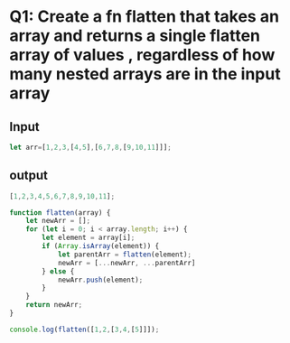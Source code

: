 # Q1: Create a fn flatten that takes an array and returns a single flatten array of values , regardless of how many nested arrays are  in the input array
## Input
```javascript
let arr=[1,2,3,[4,5],[6,7,8,[9,10,11]]];
``` 
## output

```javascript
[1,2,3,4,5,6,7,8,9,10,11];
```

```javascript
function flatten(array) {
    let newArr = [];
    for (let i = 0; i < array.length; i++) {
        let element = array[i];
        if (Array.isArray(element)) {
            let parentArr = flatten(element);
            newArr = [...newArr, ...parentArr]
        } else {
            newArr.push(element);
        }
    }
    return newArr;
}

console.log(flatten([1,2,[3,4,[5]]]);
